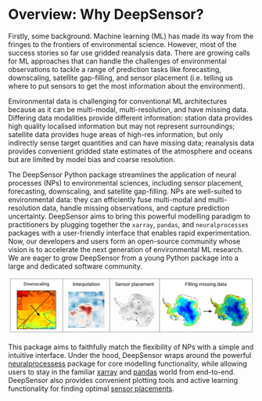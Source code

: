 # Overview: Why DeepSensor?

Firstly, some background. Machine learning (ML) has made its way from the fringes to the
frontiers of environmental science. However, most of the success stories so far use gridded reanalysis data.
There are growing calls for ML approaches that can handle the challenges of environmental observations
to tackle a range of
prediction tasks like forecasting, downscaling, satellite gap-filling, and sensor placement (i.e.
telling us where to put sensors to get the most information about the environment).

Environmental data is challenging for conventional ML architectures because
as it can be multi-modal, multi-resolution, and have missing data.
Differing data modalities provide different information:
station data provides high quality localised information but may not represent surroundings;
satellite data provides huge areas of high-res information, but only indirectly sense target quantities and can have missing data;
reanalysis data provides convenient gridded state estimates of the atmosphere and oceans but are limited by model bias and coarse resolution.

The DeepSensor Python package streamlines the application of neural
processes (NPs) to environmental sciences, including sensor placement, forecasting, downscaling, and
satellite gap-filling. NPs are well-suited to environmental data: they can efficiently fuse
multi-modal and multi-resolution data, handle missing observations, and capture prediction
uncertainty. DeepSensor aims to bring this powerful modelling paradigm to practitioners by plugging
together the `xarray`, `pandas`, and `neuralprocesses` packages with a user-friendly interface that
enables rapid experimentation. Now, our developers and users form an open-source community whose
vision is to accelerate the next generation of environmental ML research. We are eager to grow
DeepSensor from a young Python package into a large and dedicated software community.


![DeepSensor applications](../../figs/deepsensor_application_examples.png)


This package aims to faithfully match the flexibility of NPs with a simple and intuitive interface.
Under the hood, DeepSensor wraps around the
powerful [neuralprocessess](https://github.com/wesselb/neuralprocesses) package for core modelling
functionality, while allowing users to stay in the familiar [xarray](https://xarray.pydata.org)
and [pandas](https://pandas.pydata.org) world from end-to-end.
DeepSensor also provides convenient plotting tools and active learning functionality for finding
optimal [sensor placements](https://doi.org/10.1017/eds.2023.22).
